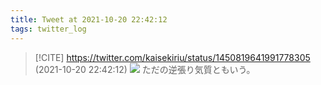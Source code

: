 ```yaml
---
title: Tweet at 2021-10-20 22:42:12
tags: twitter_log
---
```


> [!CITE] https://twitter.com/kaisekiriu/status/1450819641991778305 (2021-10-20 22:42:12)
> ![](https://twitter.com/kaisekiriu/status/1450819641991778305)
> ただの逆張り気質ともいう。

